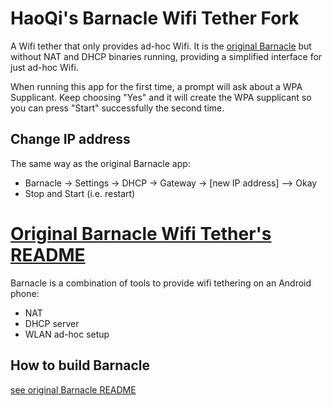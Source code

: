 HaoQi's Barnacle Wifi Tether Fork
==================
A Wifi tether that only provides ad-hoc Wifi. 
It is the [original Barnacle][1] but without NAT and DHCP binaries running, providing a simplified interface for just ad-hoc Wifi.

When running this app for the first time, a prompt will ask about a WPA Supplicant. Keep choosing "Yes" and it will create the WPA supplicant so you can press "Start" successfully the second time.

Change IP address
----------------
The same way as the original Barnacle app:

* Barnacle -> Settings -> DHCP -> Gateway -> [new IP address] --> Okay
* Stop and Start (i.e. restart)

[Original Barnacle Wifi Tether's README][1]
====================

Barnacle is a combination of tools to provide wifi tethering 
on an Android phone:
 * NAT
 * DHCP server
 * WLAN ad-hoc setup

How to build Barnacle
---------------------
[see original Barnacle README][1]

[1]: https://github.com/haoqili/barnacle

